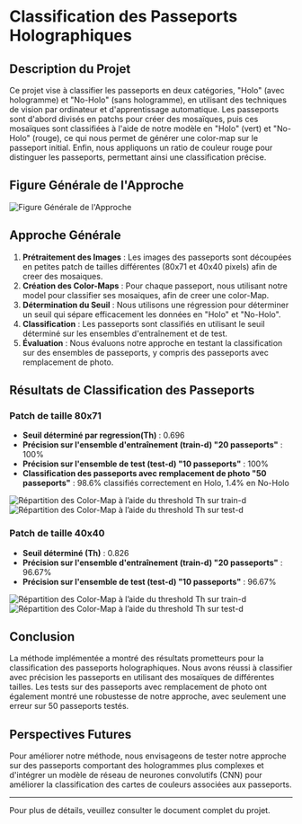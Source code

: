 # Classification des Passeports Holographiques

## Description du Projet

Ce projet vise à classifier les passeports en deux catégories, "Holo" (avec hologramme) et "No-Holo" (sans hologramme), en utilisant des techniques de vision par ordinateur et d'apprentissage automatique. Les passeports sont d'abord divisés en patchs pour créer des mosaïques, puis ces mosaïques sont classifiées à l'aide de notre modèle en "Holo" (vert) et "No-Holo" (rouge), ce qui nous permet de générer une color-map sur le passeport initial. Enfin, nous appliquons un ratio de couleur rouge pour distinguer les passeports, permettant ainsi une classification précise.

## Figure Générale de l'Approche

![Figure Générale de l'Approche](./Creation_et_pretratement_de_données.png)


## Approche Générale

1. **Prétraitement des Images** : Les images des passeports sont découpées en petites patch de tailles différentes (80x71 et 40x40 pixels) afin de creer des mosaiques.
2. **Création des Color-Maps** : Pour chaque passeport, nous  utilisant notre model pour classifier ses mosaiques, afin de creer une color-Map.
3. **Détermination du Seuil** : Nous utilisons une régression pour déterminer un seuil qui sépare efficacement les données en "Holo" et "No-Holo".
4. **Classification** : Les passeports sont classifiés en utilisant le seuil déterminé sur les ensembles d'entraînement et de test.
5. **Évaluation** : Nous évaluons notre approche en testant la classification sur des ensembles de passeports, y compris des passeports avec remplacement de photo.


## Résultats de Classification des Passeports

### Patch de taille 80x71

- **Seuil déterminé par regression(Th)** : 0.696
- **Précision sur l'ensemble d'entraînement (train-d) "20 passeports"** : 100%
- **Précision sur l'ensemble de test (test-d) "10 passeports"** : 100%
- **Classification des passeports avec remplacement de photo "50 passeports"** : 98.6% classifiés correctement en Holo, 1.4% en No-Holo

![Répartition des Color-Map à l’aide du threshold Th sur train-d](path/to/figure_train_d_80x71.png)
![Répartition des Color-Map à l’aide du threshold Th sur test-d](path/to/figure_test_d_80x71.png)

### Patch de taille 40x40

- **Seuil déterminé (Th)** : 0.826
- **Précision sur l'ensemble d'entraînement (train-d) "20 passeports"** : 96.67%
- **Précision sur l'ensemble de test (test-d) "10 passeports"** : 96.67%

![Répartition des Color-Map à l’aide du threshold Th sur train-d](path/to/figure_train_d_40x40.png)
![Répartition des Color-Map à l’aide du threshold Th sur test-d](path/to/figure_test_d_40x40.png)

## Conclusion

La méthode implémentée a montré des résultats prometteurs pour la classification des passeports holographiques. Nous avons réussi à classifier avec précision les passeports en utilisant des mosaïques de différentes tailles. Les tests sur des passeports avec remplacement de photo ont également montré une robustesse de notre approche, avec seulement une erreur sur 50 passeports testés.

## Perspectives Futures

Pour améliorer notre méthode, nous envisageons de tester notre approche sur des passeports comportant des hologrammes plus complexes et d'intégrer un modèle de réseau de neurones convolutifs (CNN) pour améliorer la classification des cartes de couleurs associées aux passeports.

---

Pour plus de détails, veuillez consulter le document complet du projet.

